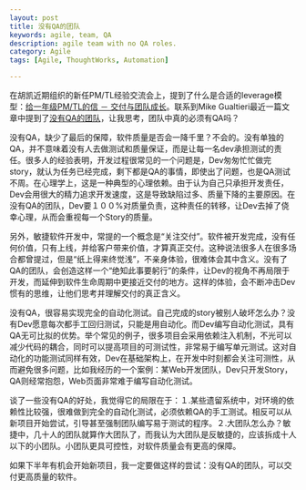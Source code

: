 ```yaml
---
layout: post
title: 没有QA的团队
keywords: agile, team, QA
description: agile team with no QA roles.
category: Agile
tags: [Agile, ThoughtWorks, Automation]

---
```


在胡凯近期组织的新任PM/TL经验交流会上，提到了什么是合适的leverage模型：[给一年级PM/TL的信 － 交付与团队成长](http://www.iamhukai.com/?p=423)。联系到Mike Gualtieri最近一篇文章中提到了[没有QA的团队](http://blogs.forrester.com/mike_gualtieri/11-02-17-want_better_quality_fire_your_qa_team)，让我思考，团队中真的必须有QA吗？

没有QA，缺少了最后的保障，软件质量是否会一降千里？不会的。没有单独的QA，并不意味着没有人去做测试和质量保证，而是让每一名dev承担测试的责任。很多人的经验表明，开发过程很常见的一个问题是，Dev匆匆忙忙做完story，就认为任务已经完成，剩下都是QA的事情，即使出了问题，也是QA测试不周。在心理学上，这是一种典型的心理依赖。由于认为自己只承担开发责任，Dev会用很大的精力追求开发速度，这是导致缺陷过多、质量下降的主要原因。在没有QA的团队，Dev要１００%对质量负责，这种责任的转移，让Dev去掉了侥幸心理，从而会重视每一个Story的质量。

另外，敏捷软件开发中，常提的一个概念是“关注交付”。软件被开发完成，没有任何价值，只有上线，并给客户带来价值，才算真正交付。这种说法很多人在很多场合都曾提过，但是“纸上得来终觉浅”，不亲身体验，很难体会其中含义。没有了QA的团队，会创造这样一个“绝知此事要躬行”的条件，让Dev的视角不再局限于开发，而延伸到软件生命周期中更接近交付的地方。这样的体验，会不断冲击Dev惯有的思维，让他们思考并理解交付的真正含义。

没有QA，很容易实现完全的自动化测试。自己完成的story被别人破坏怎么办？没有Dev愿意每次都手工回归测试，只能是用自动化。而Dev编写自动化测试，具有QA无可比拟的优势。举个常见的例子，很多项目会采用依赖注入机制，不光可以减少代码的耦合，同时可以提高项目的可测试性，非常易于编写单元测试。这对自动化的功能测试同样有效，Dev在基础架构上，在开发中时刻都会关注可测性，从而避免很多问题，比如我经历的一个案例：某Web开发团队，Dev只开发Story，QA则经常抱怨，Web页面非常难于编写自动化测试。

谈了一些没有QA的好处，我觉得它的局限在于：１.某些遗留系统中，对环境的依赖性比较强，很难做到完全的自动化测试，必须依赖QA的手工测试。相反可以从新项目开始尝试，引导甚至强制团队编写易于测试的程序。２.大团队怎么办？敏捷中，几十人的团队就算作大团队了，而我认为大团队是反敏捷的，应该拆成十人以下的小团队。小团队更具可控性，对软件质量会有更高的保障。

如果下半年有机会开始新项目，我一定要做这样的尝试：没有QA的团队，可以交付更高质量的软件。

